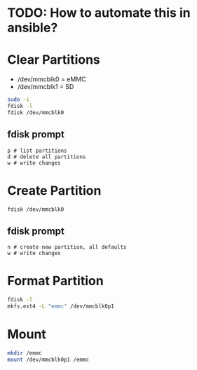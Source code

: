 # TODO: How to automate this in ansible?

# Clear Partitions
- /dev/mmcblk0 = eMMC
- /dev/mmcblk1 = SD

```bash
sudo -i
fdisk -l
fdisk /dev/mmcblk0
```

## fdisk prompt
```
p # list partitions
d # delete all partitions
w # write changes
```

# Create Partition

```bash
fdisk /dev/mmcblk0
```

## fdisk prompt
```
n # create new partition, all defaults
w # write changes
```

# Format Partition
```bash
fdisk -l
mkfs.ext4 -L "emmc" /dev/mmcblk0p1
```

# Mount
```bash
mkdir /emmc
mount /dev/mmcblk0p1 /emmc
```

